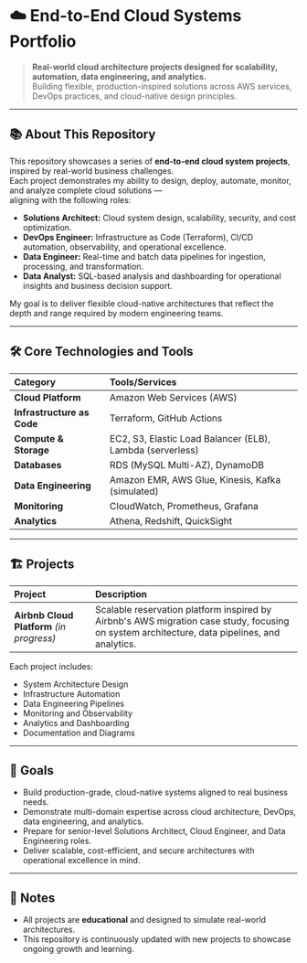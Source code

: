 # ☁️ End-to-End Cloud Systems Portfolio

> **Real-world cloud architecture projects designed for scalability, automation, data engineering, and analytics.**  
> Building flexible, production-inspired solutions across AWS services, DevOps practices, and cloud-native design principles.

---

## 📚 About This Repository

This repository showcases a series of **end-to-end cloud system projects**, inspired by real-world business challenges.  
Each project demonstrates my ability to design, deploy, automate, monitor, and analyze complete cloud solutions —  
aligning with the following roles:

- **Solutions Architect:** Cloud system design, scalability, security, and cost optimization.
- **DevOps Engineer:** Infrastructure as Code (Terraform), CI/CD automation, observability, and operational excellence.
- **Data Engineer:** Real-time and batch data pipelines for ingestion, processing, and transformation.
- **Data Analyst:** SQL-based analysis and dashboarding for operational insights and business decision support.

My goal is to deliver flexible cloud-native architectures that reflect the depth and range required by modern engineering teams.

---

## 🛠️ Core Technologies and Tools

| Category | Tools/Services |
|:---------|:---------------|
| **Cloud Platform** | Amazon Web Services (AWS) |
| **Infrastructure as Code** | Terraform, GitHub Actions |
| **Compute & Storage** | EC2, S3, Elastic Load Balancer (ELB), Lambda (serverless) |
| **Databases** | RDS (MySQL Multi-AZ), DynamoDB |
| **Data Engineering** | Amazon EMR, AWS Glue, Kinesis, Kafka (simulated) |
| **Monitoring** | CloudWatch, Prometheus, Grafana |
| **Analytics** | Athena, Redshift, QuickSight |

---

## 🏗️ Projects

| Project | Description |
|:--------|:------------|
| **Airbnb Cloud Platform** *(in progress)* | Scalable reservation platform inspired by Airbnb's AWS migration case study, focusing on system architecture, data pipelines, and analytics. |

Each project includes:
- System Architecture Design
- Infrastructure Automation
- Data Engineering Pipelines
- Monitoring and Observability
- Analytics and Dashboarding
- Documentation and Diagrams

---

## 🎯 Goals

- Build production-grade, cloud-native systems aligned to real business needs.
- Demonstrate multi-domain expertise across cloud architecture, DevOps, data engineering, and analytics.
- Prepare for senior-level Solutions Architect, Cloud Engineer, and Data Engineering roles.
- Deliver scalable, cost-efficient, and secure architectures with operational excellence in mind.

---

## 📢 Notes

- All projects are **educational** and designed to simulate real-world architectures.
- This repository is continuously updated with new projects to showcase ongoing growth and learning.



